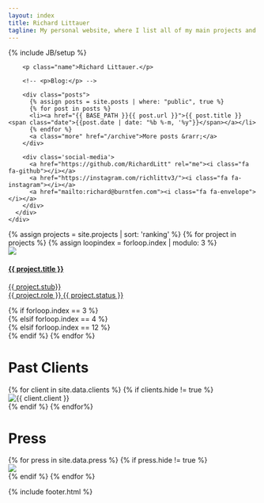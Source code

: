 ```yaml
---
layout: index
title: Richard Littauer
tagline: My personal website, where I list all of my main projects and occasionally blog.
---
```

{% include JB/setup %}

<div class="wrapper">
  <div id="contact" >
    <div class="container">
      <div class="row col-sm-8 col-sm-offset-2 speak">

        <p class="name">Richard Littauer.</p>

<!--         <form class="tlemailform" action="https://tinyletter.com/richlitt" method="post" target="popupwindow" onsubmit="window.open('https://tinyletter.com/richlitt', 'popupwindow', 'scrollbars=yes,width=800,height=600');return true">
          <span class="input input--madoka">
              <input type="hidden" value="1" name="embed" />
              <input class="input__field input__field--madoka" name="email" type="text" id="tlemail" />
              <label class="input__label input__label--madoka" for="tlemail">
              <svg class="graphic graphic--madoka" width="100%" height="100%" viewBox="0 0 404 77" preserveAspectRatio="none">
              <path d="m0,0l404,0l0,77l-404,0l0,-77z"/>
              </svg>
              <span class="input__label-content input__label-content--madoka">Email</span>
          </label>
          </span>
          <button class="btn btn-subscribe" type="submit" value="Subscribe">Receive rare letters</button>
        </form> -->

        <!-- <p>Blog:</p> -->

        <div class="posts">
          {% assign posts = site.posts | where: "public", true %}
          {% for post in posts %}
          <li><a href="{{ BASE_PATH }}{{ post.url }}">{{ post.title }}<span class="date">{{post.date | date: "%b %-m, '%y"}}</span></a></li>
          {% endfor %}
          <a class="more" href="/archive">More posts &rarr;</a>
        </div>

        <div class='social-media'>
          <a href="https://github.com/RichardLitt" rel="me"><i class="fa fa-github"></i></a>
          <a href="https://instagram.com/richlittv3/"><i class="fa fa-instagram"></i></a>
          <a href="mailto:richard@burntfen.com"><i class="fa fa-envelope"></i></a>
        </div>
      </div>
    </div>
  </div>

  <div class="container">
    <div class="row col-md-12 projects">
      {% assign projects = site.projects | sort: 'ranking' %}
      {% for project in projects %}
        {% assign loopindex = forloop.index | modulo: 3 %}
          <div class="project col-xs-10 col-xs-offset-1 col-sm-4 col-sm-offset-0 col-md-3">
            <div class="img-container">
              <a href="{{ project.url }}">
                <img src="assets/img/project/{{ project.picture-small }}" class="card-image"/>
              </a>
            </div>
            <a class="project-title" href="{{ project.url }}">
              <h4>
                {{ project.title }}
              </h4>
              <p>{{ project.stub}}<br />
              {{ project.role }} <span class="status">{{ project.status }}</span></p>
            </a>
          </div>
        {% if forloop.index == 3 %}
          <div class="clearfix visible-sm-block"></div>
        {% elsif forloop.index == 4 %}
          <div class="clearfix visible-md-block visible-lg-block"></div>
        {% elsif forloop.index == 12 %}
          <div class="clearfix visible-md-block visible-lg-block"></div>
        {% endif %}
      {% endfor %}
    </div>
  </div>
</div>

<div class="container">
  <div class="row press">
    <h1 class="section-header">Past Clients</h1>
    {% for client in site.data.clients %}
      {% if clients.hide != true %}
      <div class="col-xs-6 col-sm-3 col-md-2">
        <div class="img-container">
          <img src="assets/img/clients/{{ client.image }}" title="{{ client.client }}" class="card-image">
        </div>
      </div>
      {% endif %}
    {% endfor%}
  </div>
</div>

<div class="container">
  <div class="row press">
    <h1 class="section-header">Press</h1>
    {% for press in site.data.press %}
      {% if press.hide != true %}
        <div class="col-xs-6 col-sm-3 col-md-2">
          <div class="img-container">
            <a href="{{ press.url }}" title="{{ press.title }}">
              <img src="assets/img/press/{{ press.image }}" class="card-image">
            </a>
          </div>
        </div>
      {% endif %}
    {% endfor %}
  </div>
</div>

{% include footer.html %}
